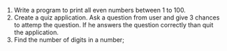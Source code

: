 1. Write a program to print all even numbers between 1 to 100.
2. Create a quiz application. Ask a question from user and give 3 chances to attemp the question. If he answers the question correctly than quit the application.
3. Find the number of digits in a number;